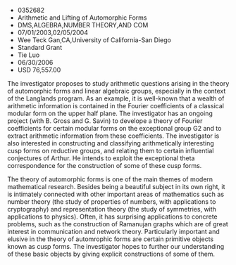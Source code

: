 
* 0352682
* Arithmetic and Lifting of Automorphic Forms
* DMS,ALGEBRA,NUMBER THEORY,AND COM
* 07/01/2003,02/05/2004
* Wee Teck Gan,CA,University of California-San Diego
* Standard Grant
* Tie Luo
* 06/30/2006
* USD 76,557.00

The investigator proposes to study arithmetic questions arising in the theory of
automorphic forms and linear algebraic groups, especially in the context of the
Langlands program. As an example, it is well-known that a wealth of arithmetic
information is contained in the Fourier coefficients of a classical modular form
on the upper half plane. The investigator has an ongoing project (with B. Gross
and G. Savin) to develope a theory of Fourier coefficients for certain modular
forms on the exceptional group G2 and to extract arithmetic information from
these coefficients. The investigator is also interested in constructing and
classifying arithmetically interesting cusp forms on reductive groups, and
relating them to certain influential conjectures of Arthur. He intends to
exploit the exceptional theta correspondence for the construction of some of
these cusp forms.

The theory of automorphic forms is one of the main themes of modern mathematical
research. Besides being a beautiful subject in its own right, it is intimately
connected with other important areas of mathematics such as number theory (the
study of properties of numbers, with applications to cryptography) and
representation theory (the study of symmetries, with applications to physics).
Often, it has surprising applications to concrete problems, such as the
construction of Ramanujan graphs which are of great interest in communication
and network theory. Particularly important and elusive in the theory of
automrophic forms are certain primitive objects known as cusp forms. The
investigator hopes to further our understanding of these basic objects by giving
explicit constructions of some of them.
